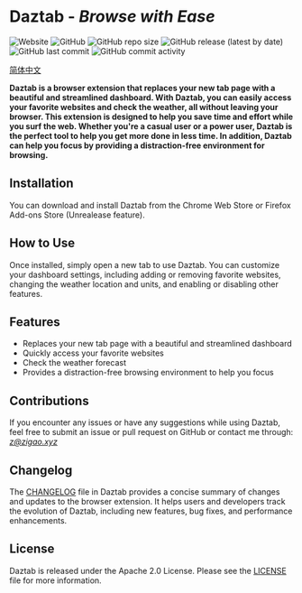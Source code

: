 # Daztab - *Browse with Ease*

![Website](https://img.shields.io/website?down_message=offline&up_message=online&url=https%3A%2F%2Fdaztab.com)
![GitHub](https://img.shields.io/github/license/ZigaoWang/daztab)
![GitHub repo size](https://img.shields.io/github/repo-size/ZigaoWang/daztab)
![GitHub release (latest by date)](https://img.shields.io/github/v/release/ZigaoWang/daztab)
![GitHub last commit](https://img.shields.io/github/last-commit/ZigaoWang/daztab)
![GitHub commit activity](https://img.shields.io/github/commit-activity/w/ZigaoWang/daztab)

[简体中文](/README_zh.md)

**Daztab is a browser extension that replaces your new tab page with a beautiful and streamlined dashboard. With Daztab, you can easily access your favorite websites and check the weather, all without leaving your browser. This extension is designed to help you save time and effort while you surf the web. Whether you're a casual user or a power user, Daztab is the perfect tool to help you get more done in less time. In addition, Daztab can help you focus by providing a distraction-free environment for browsing.**

## Installation

You can download and install Daztab from the Chrome Web Store or Firefox Add-ons Store (Unrealease feature).

## How to Use

Once installed, simply open a new tab to use Daztab. You can customize your dashboard settings, including adding or removing favorite websites, changing the weather location and units, and enabling or disabling other features.

## Features

- Replaces your new tab page with a beautiful and streamlined dashboard
- Quickly access your favorite websites
- Check the weather forecast
- Provides a distraction-free browsing environment to help you focus

## Contributions

If you encounter any issues or have any suggestions while using Daztab, feel free to submit an issue or pull request on GitHub or contact me through: *z@zigao.xyz*

## Changelog

The [CHANGELOG](/CHANGELOG.md) file in Daztab provides a concise summary of changes and updates to the browser extension. It helps users and developers track the evolution of Daztab, including new features, bug fixes, and performance enhancements.

## License

Daztab is released under the Apache 2.0 License. Please see the [LICENSE](/LICENSE) file for more information.
